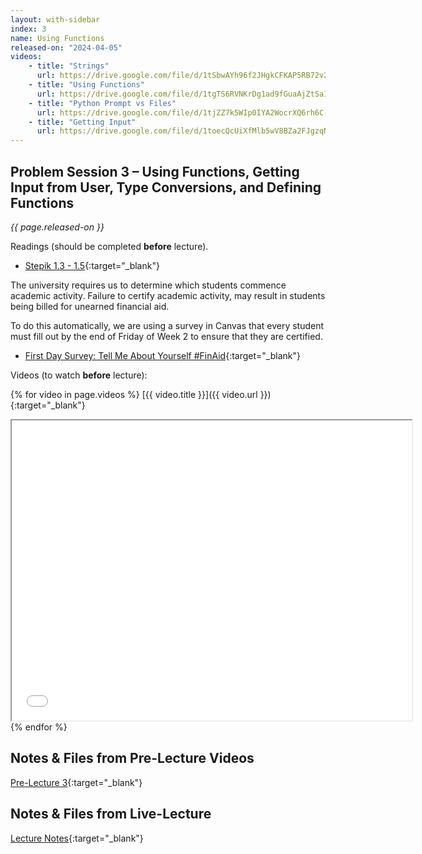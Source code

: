 ```yaml
---
layout: with-sidebar
index: 3
name: Using Functions
released-on: "2024-04-05"
videos:
    - title: "Strings"
      url: https://drive.google.com/file/d/1tSbwAYh96f2JHgkCFKAP5RB72v2rGr7p
    - title: "Using Functions"
      url: https://drive.google.com/file/d/1tgTS6RVNKrDg1ad9fGuaAjZtSaIiSBIA
    - title: "Python Prompt vs Files"
      url: https://drive.google.com/file/d/1tjZZ7k5WIp0IYA2WocrXQ6rh6C-jhRcf
    - title: "Getting Input"
      url: https://drive.google.com/file/d/1toecQcUiXfMlb5wV8BZa2FJgzqNi8ZZy
---
```


## Problem Session 3 – Using Functions, Getting Input from User, Type Conversions, and Defining Functions

_{{ page.released-on }}_

Readings (should be completed **before** lecture). 
- [Stepik 1.3 - 1.5](https://stepik.org/lesson/567165/step/1?unit=561438){:target="_blank"}

The university requires us to determine which students commence academic activity. Failure to certify academic activity, may result in students being billed for unearned financial aid.

To do this automatically, we are using a survey in Canvas that every student must fill out by the end of Friday of Week 2 to ensure that they are certified.
- [First Day Survey: Tell Me About Yourself #FinAid](https://canvas.ucsd.edu/courses/54799/quizzes/170078){:target="_blank"}

Videos (to watch **before** lecture):

{% for video in page.videos %}
[{{ video.title }}]({{ video.url }}){:target="_blank"}

<iframe src="{{ video.url }}/preview" width="640" height="480" allow="autoplay"></iframe>
{% endfor %}

## Notes & Files from Pre-Lecture Videos

[Pre-Lecture 3](https://github.com/ucsd-cse8a-sp24/ucsd-cse8a-sp24.github.io/tree/main/_pre-lectures/lecture-03){:target="_blank"}

## Notes & Files from Live-Lecture

[Lecture Notes](https://drive.google.com/drive/folders/13yVCcRiJGDbophrU16ZUZ_29p49J6rdD?usp=sharing){:target="_blank"}
